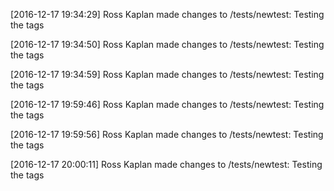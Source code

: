 [2016-12-17 19:34:29] Ross Kaplan made changes to /tests/newtest: Testing the tags


[2016-12-17 19:34:50] Ross Kaplan made changes to /tests/newtest: Testing the tags


[2016-12-17 19:34:59] Ross Kaplan made changes to /tests/newtest: Testing the tags


[2016-12-17 19:59:46] Ross Kaplan made changes to /tests/newtest: Testing the tags


[2016-12-17 19:59:56] Ross Kaplan made changes to /tests/newtest: Testing the tags


[2016-12-17 20:00:11] Ross Kaplan made changes to /tests/newtest: Testing the tags


